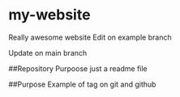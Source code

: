 # my-website
Really awesome website
Edit on example branch

Update on main branch


##Repository Purpoose
just a readme file

##Purpose
Example of tag on git and github
